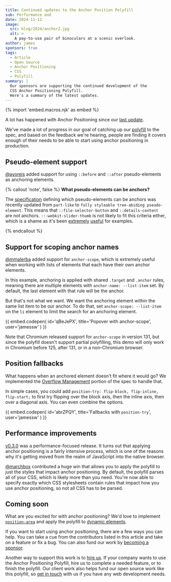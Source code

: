 ```yaml
---
title: Continued updates to the Anchor Position Polyfill
sub: Performance and
date: 2024-11-12
image:
  src: blog/2024/anchor2.jpg
  alt: >
    A pay-to-use pair of binoculars at a scenic overlook.
author: james
sponsors: true
tags:
  - Article
  - Open Source
  - Anchor Positioning
  - CSS
  - Polyfill
summary: |
  Our sponsors are supporting the continued development of the
  CSS Anchor Positioning Polyfill.
  Here's a summary of the latest updates.
---
```

{% import 'embed.macros.njk' as embed %}

A lot has happened with Anchor Positioning since our [last update](/2024/07/02/anchor-position-polyfill/).

We've made a lot of progress in our goal of catching up our
[polyfill](https://github.com/oddbird/css-anchor-positioning) to the spec, and
based on the feedback we're hearing, people are finding it covers enough of
their needs to be able to start using anchor positioning in production.

## Pseudo-element support

[@ayoreis](https://github.com/ayoreis) added support for using `::before` and
`::after` pseudo-elements as anchoring elements.

{% callout 'note', false %}
**What pseudo-elements can be anchors?**

The [specification](https://drafts.csswg.org/css-anchor-position-1/#target)
defining which pseudo-elements can be anchors was recently updated from
`part-like` to `fully styleable tree-abiding pseudo-element`. This means that
`::file-selector-button` and `::details-content` are not anchors.
`::-webkit-slider-thumb` is not likely to fit this criteria either, which is a
shame as it's been [extremely](https://codepen.io/jamessw/pen/KKLMJKm)
[useful](https://codepen.io/jamessw/pen/ZENpWao) for examples.

{% endcallout %}

## Support for scoping anchor names

[@mmalerba](https://github.com/mmalerba) added support for `anchor-scope`, which
is extremely useful when working with lists of elements that each have their own
anchor elements.

In this example, anchoring is applied with shared `.target` and `.anchor` rules,
meaning there are multiple elements with `anchor-name: --list-item` set. By
default, the last element with that rule will be the anchor.

But that's not what we want. We want the anchoring element within the same list
item to be our anchor. To do that, set `anchor-scope: --list-item` on
the `li` element to limit the search for an anchoring element.

{{ embed.codepen(
  id='qBeJePX',
  title='Popover with anchor-scope',
  user='jamessw'
) }}

Note that Chromium released support for `anchor-scope` in version 131, but since
the polyfill doesn't support partial polyfilling, this demo will only work in
Chromium before 125, after 131, or in a non-Chromium browser.

## Position fallbacks

What happens when an anchored element doesn't fit where it would go? We
implemented the [Overflow
Management](https://drafts.csswg.org/css-anchor-position/#fallback) portion of
the spec to handle that.

In simple cases, you could add `position-try: flip-block, flip-inline,
flip-start;` to first try flipping over the block axis, then the inline axis,
then over a diagonal axis. You can even combine the options.

{{ embed.codepen(
  id='abrZPQY',
  title='Fallbacks with `position-try`',
  user='jamessw'
) }}

## Performance improvements

[v0.3.0](https://github.com/oddbird/css-anchor-positioning/releases/tag/v0.3.0)
was a performance-focused release. It turns out that applying anchor positioning
is a fairly intensive process, which is one of the reasons why it's getting
moved from the realm of JavaScript into the native browser.

[@marchbox](https://github.com/marchbox) contributed a huge win that allows you
to apply the polyfill to just the styles that impact anchor positioning. By
default, the polyfill parses all of your CSS, which is likely more than you
need. You're now able to specify exactly which CSS stylesheets contain rules
that impact how you use anchor positioning, so not all CSS has to be parsed.

## Coming soon

What are you excited for with anchor positioning? We'd love to implement
[`position-area`](https://github.com/oddbird/css-anchor-positioning/issues/181)
and apply the polyfill to [dynamic
elements](https://github.com/oddbird/css-anchor-positioning/issues/91).

If you want to start using anchor positioning, there are a few ways you can help.
You can take a cue from the contributors listed in this article and take on a
feature or fix a bug. You can also fund our work by [becoming a
sponsor](https://opencollective.com/oddbird-open-source).

Another way to support this work is to [hire us](/services/). If your company
wants to use the Anchor Positioning Polyfill, hire us to complete a needed
feature, or to finish the polyfill. Our client work also helps fund our open
source work like this polyfill, so [get in
touch](https://www.oddbird.net/contact/) with us if you have any web development
needs.
